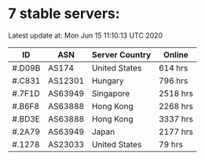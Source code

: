 # 7 stable servers:

Latest update at: Mon Jun 15 11:10:13 UTC 2020

| ID | ASN | Server Country | Online |
| -- | --- | -------------- | ------ |
| #.D09B | AS174 | United States | 614 hrs |
| #.C831 | AS12301 | Hungary | 796 hrs |
| #.7F1D | AS63949 | Singapore | 2518 hrs |
| #.B6F8 | AS63888 | Hong Kong | 2268 hrs |
| #.BD3E | AS63888 | Hong Kong | 3337 hrs |
| #.2A79 | AS63949 | Japan | 2177 hrs |
| #.1278 | AS23033 | United States | 79 hrs |

